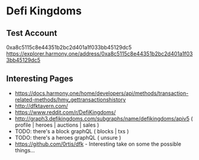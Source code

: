 # Defi Kingdoms

## Test Account
0xa8c5115c8e44351b2bc2d401a1f033bb45129dc5  
<https://explorer.harmony.one/address/0xa8c5115c8e44351b2bc2d401a1f033bb45129dc5>  

## Interesting Pages
- <https://docs.harmony.one/home/developers/api/methods/transaction-related-methods/hmy_gettransactionshistory>
- <http://dfktavern.com/>
- <https://www.reddit.com/r/DefiKingdoms/>
- <http://graph3.defikingdoms.com/subgraphs/name/defikingdoms/apiv5> ( profile | heroes | auctions | sales )
- TODO: there's a block graphQL ( blocks | txs )
- TODO: there's a heroes graphQL ( unsure )
- <https://github.com/0rtis/dfk> - Interesting take on some the possible things...
  
